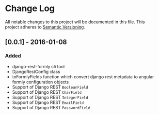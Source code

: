 # Change Log
All notable changes to this project will be documented in this file.
This project adheres to [Semantic Versioning](http://semver.org/).

## [0.0.1] - 2016-01-08
### Added
- django-rest-formly cli tool
- DjangoRestConfig class
- toFormlyFields function which convert django rest metadata to angular formly configuration objects
- Support of Django REST ``BooleanField``
- Support of Django REST ``CharField``
- Support of Django REST ``IntegerField``
- Support of Django REST ``EmailField``
- Support of Django REST ``PasswordField``




